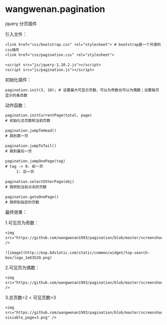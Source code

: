 # wangwenan.pagination

jquery 分页插件

引入文件：

	<link href="css/bootstrap.css" rel="stylesheet"> # bootstrap是一个开源的css插件
	<link href="css/pagination.css" rel="stylesheet">

	<script src="js/jquery-1.10.2.js"></script>
	<script src="js/pagination.js"></script>

初始化插件：

	pagination.init(3, 10); # 设置最大可显示页数，可以为奇数也可以为偶数；设置每页显示的条目数
	
动作函数：

	pagination.initCurrentPage(total, page)
	# 初始化总页数和当前页数

	pagination.jumpToHead()
	# 跳到第一页

	pagination.jumpToTail()
	# 跳到最后一页

	pagination.jumpOnePage(tag)
	# tag -> 0: 前一页
		 1: 后一页

	pagination.selectOtherPage(obj)
	# 跳转到当前点击的页数

	pagination.gotoOnePage()
	# 跳转到指定的页数

最终效果：

1.可见页为奇数：

	<img src="https://github.com/wangwenan1993/pagination/blob/master/screenshoot/visiable_page=3.png" />

	![image](http://exp.bdstatic.com/static/common/widget/top-search-box/logo_1e63520.png)

2.可见页为偶数：

	<img src="https://github.com/wangwenan1993/pagination/blob/master/screenshoot/visiable_page=2.png" />

3.总页数=2 < 可见页数=3

	<img src="https://github.com/wangwenan1993/pagination/blob/master/screenshoot/total_page=3-visiable_page=3.png" />



